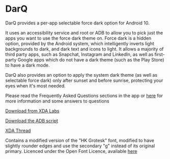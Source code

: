 # DarQ

DarQ provides a per-app selectable force dark option for Android 10. 

It uses an accessibility service and root or ADB to allow you to pick just the apps you want to use the force dark theme on. Force dark is a hidden option, provided by the Android system, which intelligently inverts light backgrounds to dark, and dark text and icons to light. It allows a majority of third party apps, such as Snapchat, Instagram and LinkedIn, as well as first-party Google apps which do not have a dark theme (such as the Play Store) to have a dark mode. 

DarQ also provides an option to apply the system dark theme (as well as selectable force dark) only after sunset and before sunrise, protecting your eyes when it's most needed. 

Please read the Frequently Asked Questions sections in the app or [here](https://github.com/KieronQuinn/DarQ/blob/master/app/src/main/assets/faq.md) for more information and some answers to questions

[Download from XDA Labs](https://labs.xda-developers.com/store/app/com.kieronquinn.app.darq)

[Download the ADB script](https://github.com/KieronQuinn/DarQ/releases/download/Script-1.0/DarQ.ADB.v1.0.zip)

[XDA Thread](https://forum.xda-developers.com/android/apps-games/app-darq-app-selectable-force-dark-t3944356)

Contains a modified version of the "HK Grotesk" font, modified to have slightly rounder edges and use the secondary "g" instead of its original primary. Licenced under the Open Font Licence, available [here](https://hanken.co/hk-grotesk)
